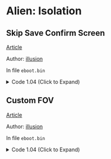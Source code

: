 # Alien: Isolation

## Skip Save Confirm Screen

[Article](https://illusion0001.github.io/patches/2021/09/09/AlienIsolation-Patches/)

Author: [illusion](https://github.com/illusion0001)

In file `eboot.bin`

<details>
<summary>Code 1.04 (Click to Expand)</summary>

```
0x19BE0A EB
```

</details>

## Custom FOV

[Article](https://illusion0001.github.io/patches/2021/09/09/AlienIsolation-Patches/)

Author: [illusion](https://github.com/illusion0001)

In file `eboot.bin`

<details>
<summary>Code 1.04 (Click to Expand)</summary>

```
0x15F8C6 E8 3A 84 1D 00 # Call
0x337D05 C7 84 21 38 00 00 00 00 00 C8 42 C5 FA 10 41 38 C3 # set float
# 00 00 C8 42 = 100.0f as example, tweak this to your liking.
# highlight 00 00 C8 42 for float value
```

</details>
